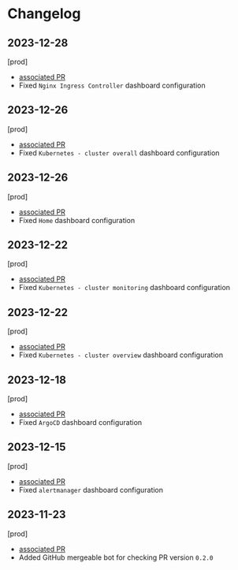 # Changelog

## 2023-12-28

[prod]

- [associated PR](https://github.com/saritasa-nest/saritasa-devops-grafana-dashboards/pull/10)
- Fixed `Nginx Ingress Controller` dashboard configuration

## 2023-12-26

[prod]

- [associated PR](https://github.com/saritasa-nest/saritasa-devops-grafana-dashboards/pull/9)
- Fixed `Kubernetes - cluster overall` dashboard configuration

## 2023-12-26

[prod]

- [associated PR](https://github.com/saritasa-nest/saritasa-devops-grafana-dashboards/pull/8)
- Fixed `Home` dashboard configuration

## 2023-12-22

[prod]

- [associated PR](https://github.com/saritasa-nest/saritasa-devops-grafana-dashboards/pull/7)
- Fixed `Kubernetes - cluster monitoring` dashboard configuration

## 2023-12-22

[prod]

- [associated PR](https://github.com/saritasa-nest/saritasa-devops-grafana-dashboards/pull/6)
- Fixed `Kubernetes - cluster overview` dashboard configuration

## 2023-12-18

[prod]

- [associated PR](https://github.com/saritasa-nest/saritasa-devops-grafana-dashboards/pull/5)
- Fixed `ArgoCD` dashboard configuration

## 2023-12-15

[prod]

- [associated PR](https://github.com/saritasa-nest/saritasa-devops-grafana-dashboards/pull/4)
- Fixed `alertmanager` dashboard configuration

## 2023-11-23

[prod]

- [associated PR](https://github.com/saritasa-nest/saritasa-devops-grafana-dashboards/pull/3)
- Added GitHub mergeable bot for checking PR  version `0.2.0`
